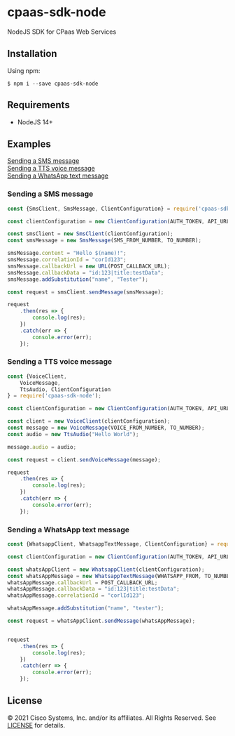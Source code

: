 # cpaas-sdk-node

NodeJS SDK for CPaas Web Services

## Installation
Using npm:
```shell
$ npm i --save cpaas-sdk-node
```

## Requirements

- NodeJS 14+

## Examples
[Sending a SMS message](#sending-a-sms-message)\
[Sending a TTS voice message](#sending-a-tts-voice-message)\
[Sending a WhatsApp text message](#sending-a-whatsapp-text-message)

### Sending a SMS message

````javascript
const {SmsClient, SmsMessage, ClientConfiguration} = require('cpaas-sdk-node');

const clientConfiguration = new ClientConfiguration(AUTH_TOKEN, API_URL);

const smsClient = new SmsClient(clientConfiguration);
const smsMessage = new SmsMessage(SMS_FROM_NUMBER, TO_NUMBER);

smsMessage.content = "Hello $(name)!";
smsMessage.correlationId = "corId123";
smsMessage.callbackUrl = new URL(POST_CALLBACK_URL);
smsMessage.callbackData = "id:123|title:testData";
smsMessage.addSubstitution("name", "Tester");

const request = smsClient.sendMessage(smsMessage);

request
    .then(res => {
        console.log(res);
    })
    .catch(err => {
        console.error(err);
    });

````

### Sending a TTS voice message

````javascript
const {VoiceClient,
    VoiceMessage,
    TtsAudio, ClientConfiguration
} = require('cpaas-sdk-node');

const clientConfiguration = new ClientConfiguration(AUTH_TOKEN, API_URL);

const client = new VoiceClient(clientConfiguration);
const message = new VoiceMessage(VOICE_FROM_NUMBER, TO_NUMBER);
const audio = new TtsAudio("Hello World");

message.audio = audio;

const request = client.sendVoiceMessage(message);

request
    .then(res => {
        console.log(res);
    })
    .catch(err => {
        console.error(err);
    });

````

### Sending a WhatsApp text message

````javascript
const {WhatsappClient, WhatsappTextMessage, ClientConfiguration} = require('cpaas-sdk-node');

const clientConfiguration = new ClientConfiguration(AUTH_TOKEN, API_URL);

const whatsAppClient = new WhatsappClient(clientConfiguration);
const whatsAppMessage = new WhatsappTextMessage(WHATSAPP_FROM, TO_NUMBER, "Hello $(name)!");
whatsAppMessage.callbackUrl = POST_CALLBACK_URL;
whatsAppMessage.callbackData = "id:123|title:testData";
whatsAppMessage.correlationId = "corlId123";

whatsAppMessage.addSubstitution("name", "tester");

const request = whatsAppClient.sendMessage(whatsAppMessage);


request
    .then(res => {
        console.log(res);
    })
    .catch(err => {
        console.error(err);
    });


````

## License

&copy; 2021 Cisco Systems, Inc. and/or its affiliates. All Rights Reserved. See [LICENSE](LICENSE) for details.